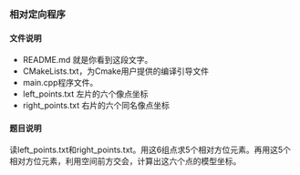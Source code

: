 ### 相对定向程序

#### 文件说明
- README.md 就是你看到这段文字。
- CMakeLists.txt，为Cmake用户提供的编译引导文件
- main.cpp程序文件。
- left_points.txt 左片的六个像点坐标
- right_points.txt 右片的六个同名像点坐标


#### 题目说明

读left_points.txt和right_points.txt。用这6组点求5个相对方位元素。再用这5个相对方位元素，利用空间前方交会，计算出这六个点的模型坐标。
